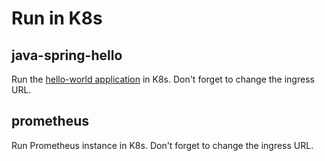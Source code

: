 # Run in K8s 

## java-spring-hello

Run the [hello-world application](https://github.com/GRomR1/java-spring-hello) in K8s.
Don't forget to change the ingress URL.

## prometheus

Run Prometheus instance in K8s.
Don't forget to change the ingress URL.
